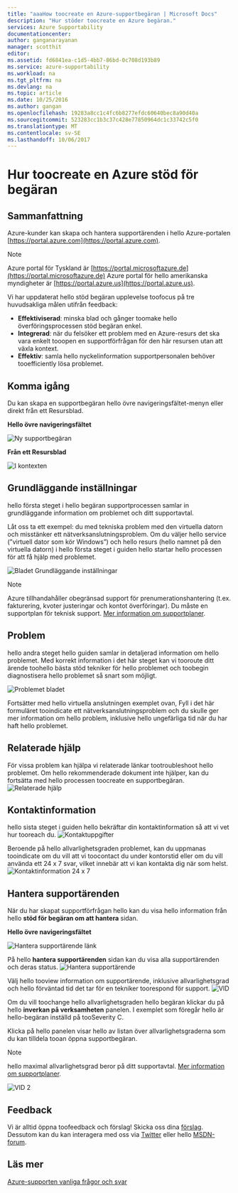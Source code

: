 ```yaml
---
title: "aaaHow toocreate en Azure-supportbegäran | Microsoft Docs"
description: "Hur stöder toocreate en Azure begäran."
services: Azure Supportability
documentationcenter: 
author: ganganarayanan
manager: scotthit
editor: 
ms.assetid: fd6841ea-c1d5-4bb7-86bd-0c708d193b89
ms.service: azure-supportability
ms.workload: na
ms.tgt_pltfrm: na
ms.devlang: na
ms.topic: article
ms.date: 10/25/2016
ms.author: gangan
ms.openlocfilehash: 19283a8cc1c4fc6b8277efdc60640bec8a90d40a
ms.sourcegitcommit: 523283cc1b3c37c428e77850964dc1c33742c5f0
ms.translationtype: MT
ms.contentlocale: sv-SE
ms.lasthandoff: 10/06/2017
---
```

# <a name="how-toocreate-an-azure-support-request"></a>Hur toocreate en Azure stöd för begäran
## <a name="summary"></a>Sammanfattning
Azure-kunder kan skapa och hantera supportärenden i hello Azure-portalen [https://portal.azure.com](https://portal.azure.com).

> [!NOTE]
> Azure portal för Tyskland är [https://portal.microsoftazure.de](https://portal.microsoftazure.de) Azure portal för hello amerikanska myndigheter är [https://portal.azure.us](https://portal.azure.us).
> 
> 

Vi har uppdaterat hello stöd begäran upplevelse toofocus på tre huvudsakliga målen utifrån feedback:

* **Effektiviserad**: minska blad och gånger toomake hello överföringsprocessen stöd begäran enkel.
* **Integrerad**: när du felsöker ett problem med en Azure-resurs det ska vara enkelt tooopen en supportförfrågan för den här resursen utan att växla kontext.
* **Effektiv**: samla hello nyckelinformation supportpersonalen behöver tooefficiently lösa problemet.

## <a name="getting-started"></a>Komma igång
Du kan skapa en supportbegäran hello övre navigeringsfältet-menyn eller direkt från ett Resursblad.

**Hello övre navigeringsfältet**

![Ny supportbegäran](./media/how-to-create-azure-support-request/NewSupportRequest.png)

**Från ett Resursblad**

![I kontexten](./media/how-to-create-azure-support-request/Incontext.png)

## <a name="basics"></a>Grundläggande inställningar
hello första steget i hello begäran supportprocessen samlar in grundläggande information om problemet och ditt supportavtal.

Låt oss ta ett exempel: du med tekniska problem med den virtuella datorn och misstänker ett nätverksanslutningsproblem.
Om du väljer hello service (”virtuell dator som kör Windows”) och hello resurs (hello namnet på den virtuella datorn) i hello första steget i guiden hello startar hello processen för att få hjälp med problemet.

![Bladet Grundläggande inställningar](./media/how-to-create-azure-support-request/Basics.png)

> [!NOTE]
> Azure tillhandahåller obegränsad support för prenumerationshantering (t.ex. fakturering, kvoter justeringar och kontot överföringar). Du måste en supportplan för teknisk support. [Mer information om supportplaner](https://azure.microsoft.com/support/plans).
> 
> 

## <a name="problem"></a>Problem
hello andra steget hello guiden samlar in detaljerad information om hello problemet. Med korrekt information i det här steget kan vi tooroute ditt ärende toohello bästa stöd tekniker för hello problemet och toobegin diagnostisera hello problemet så snart som möjligt.

![Problemet bladet](./media/how-to-create-azure-support-request/Problem.png)

Fortsätter med hello virtuella anslutningen exemplet ovan, Fyll i det här formuläret tooindicate ett nätverksanslutningsproblem och du skulle ger mer information om hello problem, inklusive hello ungefärliga tid när du har haft hello problemet.

## <a name="related-help"></a>Relaterade hjälp
För vissa problem kan hjälpa vi relaterade länkar tootroubleshoot hello problemet. Om hello rekommenderade dokument inte hjälper, kan du fortsätta med hello processen toocreate en supportbegäran.
![Relaterade hjälp](./media/how-to-create-azure-support-request/RelatedHelp.png)

## <a name="contact-information"></a>Kontaktinformation
hello sista steget i guiden hello bekräftar din kontaktinformation så att vi vet hur tooreach du.
![Kontaktuppgifter](./media/how-to-create-azure-support-request/ContactInformation.png)

Beroende på hello allvarlighetsgraden problemet, kan du uppmanas tooindicate om du vill att vi toocontact du under kontorstid eller om du vill använda ett 24 x 7 svar, vilket innebär att vi kan kontakta dig när som helst.
![Kontaktinformation 24 x 7](./media/how-to-create-azure-support-request/ContactInformation-2.png)

## <a name="manage-support-requests"></a>Hantera supportärenden
När du har skapat supportförfrågan hello kan du visa hello information från hello **stöd för begäran om att hantera** sidan.

**Hello övre navigeringsfältet**

![Hantera supportärende länk](./media/how-to-create-azure-support-request/ManageSupportRequest-link.png)

På hello **hantera supportärenden** sidan kan du visa alla supportärenden och deras status.
![Hantera supportärende](./media/how-to-create-azure-support-request/ManageSupportRequest.png)

Välj hello tooview information om supportärende, inklusive allvarlighetsgrad och hello förväntad tid det tar för en tekniker toorespond för support.
![VID](./media/how-to-create-azure-support-request/VID.png)

Om du vill toochange hello allvarlighetsgraden hello begäran klickar du på hello **inverkan på verksamheten** panelen. I exemplet som föregår hello är hello-begäran inställd på tooSeverity C.

Klicka på hello panelen visar hello av listan över allvarlighetsgraderna som du kan tilldela tooan öppna supportbegäran.

> [!NOTE]
> hello maximal allvarlighetsgrad beror på ditt supportavtal. [Mer information om supportplaner](https://azure.microsoft.com/support/plans).
> 
> 

![VID 2](./media/how-to-create-azure-support-request/VID-2.png)

## <a name="feedback"></a>Feedback
Vi är alltid öppna toofeedback och förslag! Skicka oss dina [förslag](https://feedback.azure.com/forums/266794-support-feedback). Dessutom kan du kan interagera med oss via [Twitter](https://twitter.com/azuresupport) eller hello [MSDN-forum](https://social.msdn.microsoft.com/Forums/azure).

## <a name="learn-more"></a>Läs mer
[Azure-supporten vanliga frågor och svar](https://azure.microsoft.com/support/faq)

